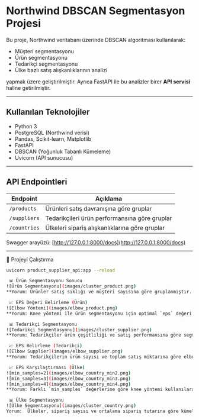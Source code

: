# Northwind DBSCAN Segmentasyon Projesi

Bu proje, Northwind veritabanı üzerinde DBSCAN algoritması kullanılarak:

- Müşteri segmentasyonu  
- Ürün segmentasyonu  
- Tedarikçi segmentasyonu  
- Ülke bazlı satış alışkanlıklarının analizi  

yapmak üzere geliştirilmiştir. Ayrıca FastAPI ile bu analizler birer **API servisi** haline getirilmiştir.

---

##  Kullanılan Teknolojiler

- Python 3
- PostgreSQL (Northwind verisi)
- Pandas, Scikit-learn, Matplotlib
- FastAPI
- DBSCAN (Yoğunluk Tabanlı Kümeleme)
- Uvicorn (API sunucusu)

---

## API Endpointleri

| Endpoint            | Açıklama                                 |
|---------------------|------------------------------------------|
| `/products`         | Ürünleri satış davranışına göre gruplar |
| `/suppliers`        | Tedarikçileri ürün performansına göre gruplar |
| `/countries`        | Ülkeleri sipariş alışkanlıklarına göre gruplar |

Swagger arayüzü: [http://127.0.0.1:8000/docs](http://127.0.0.1:8000/docs)

---

🚀 Projeyi Çalıştırma

```bash
uvicorn product_supplier_api:app --reload

 📊 Ürün Segmentasyonu Sonucu
![Ürün Segmentasyonu](images/cluster_product.png)
**Yorum: Ürünler satış sıklığı ve müşteri sayısına göre gruplanmıştır. -1 numaralı kümede yer alan ürünler, düşük talep gören ya da niş ürünlerdir.

 📈 EPS Değeri Belirleme (Ürün)
![Elbow Yöntemi](images/elbow_product.png)
**Yorum: Knee yöntemi ile ürün segmentasyonu için optimal `eps` değeri 0.93 olarak belirlenmiştir. Bu değer, DBSCAN algoritmasında komşuluk sınırını tanımlar.

 📊 Tedarikçi Segmentasyonu
![Tedarikçi Segmentasyonu](images/cluster_supplier.png)
**Yorum: Tedarikçiler ürün çeşitliliği ve satış performansına göre segmentlere ayrılmıştır. Aykırı olanlar, katkısı düşük veya sadece birkaç ürün sağlayan tedarikçilerdir.

 📈 EPS Belirleme (Tedarikçi)
![Elbow Supplier](images/elbow_supplier.png)
**Yorum: Tedarikçilerin ürün sayısı ve toplam satış miktarına göre elbow noktası ile optimal `eps` değeri belirlenmiştir. DBSCAN, bu eşik değerle kümeleri ayırır.

 📈 EPS Karşılaştırması (Ülke)
![min_samples=2](images/elbow_country_min2.png)
![min_samples=3](images/elbow_country_min3.png)
![min_samples=4](images/elbow_country_min4.png)
**Yorum: Farklı `min_samples` değerlerine göre knee yöntemi kullanılarak optimal `eps` değerleri hesaplanmıştır. DBSCAN’in duyarlılığı bu şekilde optimize edilmiştir.

 📊 Ülke Segmentasyonu
![Ülke Segmentasyonu](images/cluster_country.png)
Yorum:  Ülkeler, sipariş sayısı ve ortalama sipariş tutarına göre kümeleme ile gruplanmıştır. Aykırı (-1) olarak tespit edilen ülkeler, alışılmadık sipariş desenine sahiptir.



